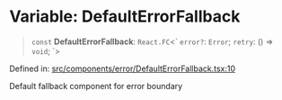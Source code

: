 # Variable: DefaultErrorFallback

> `const` **DefaultErrorFallback**: `React.FC`\<\` `error?`: `Error`; `retry`: () => `void`; \`\>

Defined in: [src/components/error/DefaultErrorFallback.tsx:10](https://github.com/Nick2bad4u/Uptime-Watcher/blob/2a45eeb1723f8f7089001af2c92aa07d82dfe7e4/src/components/error/DefaultErrorFallback.tsx#L10)

Default fallback component for error boundary
